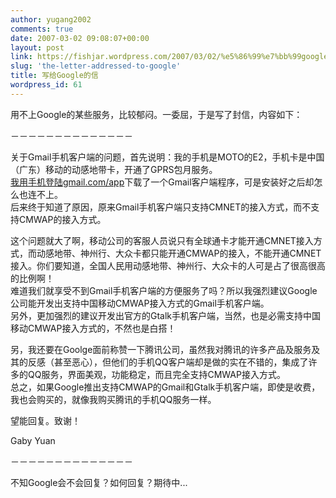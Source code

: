```yaml
---
author: yugang2002
comments: true
date: 2007-03-02 09:08:07+00:00
layout: post
link: https://fishjar.wordpress.com/2007/03/02/%e5%86%99%e7%bb%99google%e7%9a%84%e4%bf%a1/
slug: 'the-letter-addressed-to-google'
title: 写给Google的信
wordpress_id: 61
---
```


用不上Google的某些服务，比较郁闷。一委屈，于是写了封信，内容如下：




－－－－－－－－－－－－－－







关于Gmail手机客户端的问题，首先说明：我的手机是MOTO的E2，手机卡是中国（广东）移动的动感地带卡，开通了GPRS包月服务。  
[我用手机登陆gmail.com/app](http://xn--gmail-1l6j8my05a6r5a60c8r1k.com/app)下载了一个Gmail客户端程序，可是安装好之后却怎么也连不上。  
后来终于知道了原因，原来Gmail手机客户端只支持CMNET的接入方式，而不支持CMWAP的接入方式。  

这个问题就大了啊，移动公司的客服人员说只有全球通卡才能开通CMNET接入方式，而动感地带、神州行、大众卡都只能开通CMWAP的接入，不能开通CMNET接入。你们要知道，全国人民用动感地带、神州行、大众卡的人可是占了很高很高的比例啊！  
难道我们就享受不到Gmail手机客户端的方便服务了吗？所以我强烈建议Google公司能开发出支持中国移动CMWAP接入方式的Gmail手机客户端。  
另外，更加强烈的建议开发出官方的Gtalk手机客户端，当然，也是必需支持中国移动CMWAP接入方式的，不然也是白搭！
  
另，我还要在Goolge面前称赞一下腾讯公司，虽然我对腾讯的许多产品及服务及其的反感（甚至恶心），但他们的手机QQ客户端却是做的实在不错的，集成了许多的QQ服务，界面美观，功能稳定，而且完全支持CMWAP接入方式。  
总之，如果Google推出支持CMWAP的Gmail和Gtalk手机客户端，即使是收费，我也会购买的，就像我购买腾讯的手机QQ服务一样。


望能回复。致谢！


Gaby Yuan


－－－－－－－－－－－－－－


不知Google会不会回复？如何回复？期待中...

